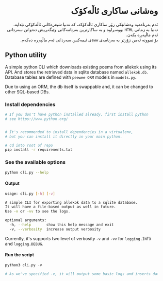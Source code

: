 <div dir=rtl>

# وەشانی ساکاری ئاڵەکۆک
ئەم بەرنامەیە وەشانێکی زۆر ساکاری ئاڵەکۆکە، کە تەنیا شیعرەکانی ئاڵەکۆکی تێدایە.  
تەنیا بە زمانی `HTML` نووسراوە و بە ساکارترین بەرنامەکانی وێبگەڕیش دەتوانن
سەردانی ئەم ماڵپەڕە بکەن.  
بۆ نموونە ئەمن زۆرتر بە بەرنامەی `eww`ی ئیمەکس سەردانی ئەم ماڵپەڕە دەکەم.  

<div dir=ltr>


## Python utility

A simple python CLI which downloads existing poems from allekok using its API.
And stores the retrieved data in sqlite database named `allekok.db`.
Database tables are defined with `peewee ORM` models in `models.py`.

Due to using an ORM, the db itself is swappable and, it can be changed to other SQL-based DBs.
### Install dependencies
```bash
# If you don't have python installed already, first install python 
# see https://www.python.org/


# It's recommended to install dependencies in a virtualenv, 
# but you can install it directly in your main python.

# cd into root of repo
pip install -r requirements.txt
```
### See the available options
```Bash
python cli.py --help
```
#### Output
```Bash
usage: cli.py [-h] [-v]

A simple CLI for exporting allekok data to a sqlite database.
It will have a file-based output as well in future.
Use -v or -vv to see the logs.

optional arguments:
  -h, --help       show this help message and exit
  -v, --verbosity  increase output verbosity
```

Currently, it's supports two level of verbosity `-v` and `-vv` for `logging.INFO` and `logging.DEBUG`.


#### Run the script
```python
python3 cli.py -v

# As we've specified -v, it will output some basic logs and inserts data into the mentioned db.
```

</div>